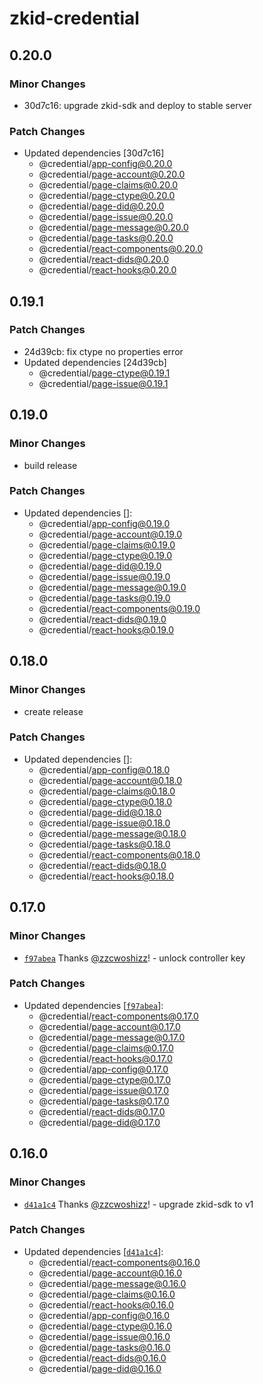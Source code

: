 # zkid-credential

## 0.20.0

### Minor Changes

- 30d7c16: upgrade zkid-sdk and deploy to stable server

### Patch Changes

- Updated dependencies [30d7c16]
  - @credential/app-config@0.20.0
  - @credential/page-account@0.20.0
  - @credential/page-claims@0.20.0
  - @credential/page-ctype@0.20.0
  - @credential/page-did@0.20.0
  - @credential/page-issue@0.20.0
  - @credential/page-message@0.20.0
  - @credential/page-tasks@0.20.0
  - @credential/react-components@0.20.0
  - @credential/react-dids@0.20.0
  - @credential/react-hooks@0.20.0

## 0.19.1

### Patch Changes

- 24d39cb: fix ctype no properties error
- Updated dependencies [24d39cb]
  - @credential/page-ctype@0.19.1
  - @credential/page-issue@0.19.1

## 0.19.0

### Minor Changes

- build release

### Patch Changes

- Updated dependencies []:
  - @credential/app-config@0.19.0
  - @credential/page-account@0.19.0
  - @credential/page-claims@0.19.0
  - @credential/page-ctype@0.19.0
  - @credential/page-did@0.19.0
  - @credential/page-issue@0.19.0
  - @credential/page-message@0.19.0
  - @credential/page-tasks@0.19.0
  - @credential/react-components@0.19.0
  - @credential/react-dids@0.19.0
  - @credential/react-hooks@0.19.0

## 0.18.0

### Minor Changes

- create release

### Patch Changes

- Updated dependencies []:
  - @credential/app-config@0.18.0
  - @credential/page-account@0.18.0
  - @credential/page-claims@0.18.0
  - @credential/page-ctype@0.18.0
  - @credential/page-did@0.18.0
  - @credential/page-issue@0.18.0
  - @credential/page-message@0.18.0
  - @credential/page-tasks@0.18.0
  - @credential/react-components@0.18.0
  - @credential/react-dids@0.18.0
  - @credential/react-hooks@0.18.0

## 0.17.0

### Minor Changes

- [`f97abea`](https://github.com/zCloak-Network/zkid-credential/commit/f97abea5f33dd979a994ba6b914d60e5b1e3c7c8) Thanks [@zzcwoshizz](https://github.com/zzcwoshizz)! - unlock controller key

### Patch Changes

- Updated dependencies [[`f97abea`](https://github.com/zCloak-Network/zkid-credential/commit/f97abea5f33dd979a994ba6b914d60e5b1e3c7c8)]:
  - @credential/react-components@0.17.0
  - @credential/page-account@0.17.0
  - @credential/page-message@0.17.0
  - @credential/page-claims@0.17.0
  - @credential/react-hooks@0.17.0
  - @credential/app-config@0.17.0
  - @credential/page-ctype@0.17.0
  - @credential/page-issue@0.17.0
  - @credential/page-tasks@0.17.0
  - @credential/react-dids@0.17.0
  - @credential/page-did@0.17.0

## 0.16.0

### Minor Changes

- [`d41a1c4`](https://github.com/zCloak-Network/zkid-credential/commit/d41a1c47b5a4061655a60df32dfecbc9a562a4b2) Thanks [@zzcwoshizz](https://github.com/zzcwoshizz)! - upgrade zkid-sdk to v1

### Patch Changes

- Updated dependencies [[`d41a1c4`](https://github.com/zCloak-Network/zkid-credential/commit/d41a1c47b5a4061655a60df32dfecbc9a562a4b2)]:
  - @credential/react-components@0.16.0
  - @credential/page-account@0.16.0
  - @credential/page-message@0.16.0
  - @credential/page-claims@0.16.0
  - @credential/react-hooks@0.16.0
  - @credential/app-config@0.16.0
  - @credential/page-ctype@0.16.0
  - @credential/page-issue@0.16.0
  - @credential/page-tasks@0.16.0
  - @credential/react-dids@0.16.0
  - @credential/page-did@0.16.0
